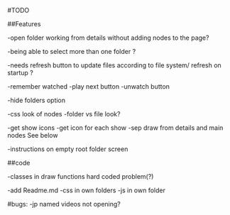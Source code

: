 #TODO

##Features

-open folder working from details without adding nodes to the page?

-being able to select more than one folder ?

-needs refresh button to update files according to file system/ refresh on startup ?

-remember watched
  -play next button
  -unwatch button

-hide folders option

-css look of nodes
  -folder vs file look?

-get show icons
  -get icon for each show
  -sep draw from details and main nodes See below

-instructions on empty root folder screen

##code

-classes in draw functions hard coded problem(?)

-add Readme.md
-css in own folders
-js in own folder


#bugs:
-jp named videos not opening?
